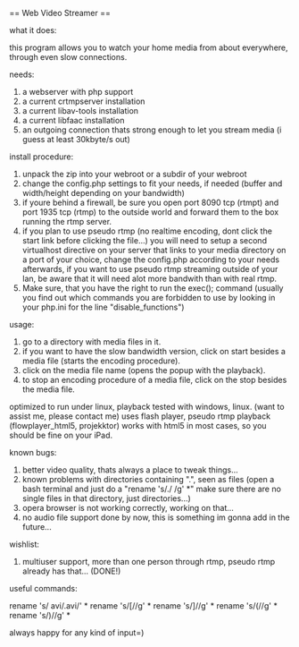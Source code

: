 == Web Video Streamer ==


what it does:

this program allows you to watch your home media from about everywhere, through even slow connections.

needs:

1. a webserver with php support
2. a current crtmpserver installation
3. a current libav-tools installation
5. a current libfaac installation
6. an outgoing connection thats strong enough to let you stream media (i guess at least 30kbyte/s out)

install procedure:

1. unpack the zip into your webroot or a subdir of your webroot
2. change the config.php settings to fit your needs, if needed (buffer and width/height depending on your bandwidth)
3. if youre behind a firewall, be sure you open port 8090 tcp (rtmpt) and port 1935 tcp (rtmp) 
to the outside world and forward them to the box running the rtmp server.
4. if you plan to use pseudo rtmp (no realtime encoding, dont click the start link before clicking the file...)
you will need to setup a second virtualhost directive on your server that links to your media directory on a port
of your choice, change the config.php according to your needs afterwards, if you want to use pseudo rtmp streaming
outside of your lan, be aware that it will need alot more bandwith than with real rtmp.
5. Make sure, that you have the right to run the exec(); command (usually you find out which commands you are
forbidden to use by looking in your php.ini for the line "disable_functions")

usage:

1. go to a directory with media files in it.
2. if you want to have the slow bandwidth version, click on start besides a media file (starts the encoding procedure).
3. click on the media file name (opens the popup with the playback).
4. to stop an encoding procedure of a media file, click on the stop besides the media file.

optimized to run under linux, playback tested with windows, linux. (want to assist me, please contact me)
uses flash player, pseudo rtmp playback (flowplayer_html5, projekktor) works with html5 in most cases,
so you should be fine on your iPad.

known bugs:

1. better video quality, thats always a place to tweak things...
2. known problems with directories containing ".", seen as files (open a bash terminal and just do a "rename 's/\./ /g' *"
make sure there are no single files in that directory, just directories...)
5. opera browser is not working correctly, working on that...
6. no audio file support done by now, this is something im gonna add in the future...

wishlist:

1. multiuser support, more than one person through rtmp, pseudo rtmp already has that... (DONE!)

useful commands:

rename 's/ avi/.avi/' *
rename 's/\[//g' *
rename 's/\]//g' *
rename 's/\(//g' *
rename 's/\)//g' *

always happy for any kind of input=)
